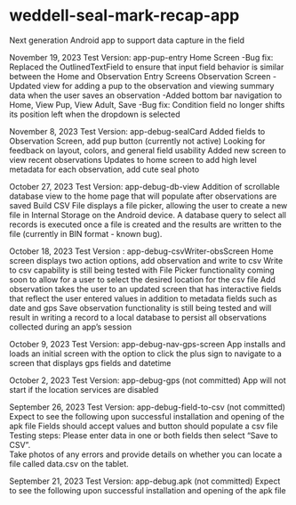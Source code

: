 # weddell-seal-mark-recap-app
Next generation Android app to support data capture in the field

November 19, 2023
Test Version: app-pup-entry
Home Screen
-Bug fix: Replaced the OutlinedTextField to ensure that input field behavior is similar between the Home and Observation Entry Screens
Observation Screen
-Updated view for adding a pup to the observation and viewing summary data when the user saves an observation
-Added bottom bar navigation to Home, View Pup, View Adult, Save
-Bug fix: Condition field no longer shifts its position left when the dropdown is selected

November 8, 2023
Test Version: app-debug-sealCard
Added fields to Observation Screen, add pup button (currently not active)
Looking for feedback on layout, colors, and general field usability
Added new screen to view recent observations
Updates to home screen to add high level metadata for each observation, add cute seal photo

October 27, 2023
Test Version: app-debug-db-view
Addition of scrollable database view to the home page that will populate after observations are saved
Build CSV File displays a file picker, allowing the user to create a new file in Internal Storage on the Android device. A database query to select all records is executed once a file is created and the results are written to the file (currently in BIN format - known bug).

October 18, 2023
Test Version : app-debug-csvWriter-obsScreen
Home screen displays two action options, add observation and write to csv
Write to csv capability is still being tested with File Picker functionality coming soon to allow for a user to select the desired location for the csv file
Add observation takes the user to an updated screen that has interactive fields that reflect the user entered values in addition to metadata fields such as date and gps
Save observation functionality is still being tested and will result in writing a record to a local database to persist all observations collected during an app’s session

October 9, 2023
Test Version: app-debug-nav-gps-screen
App installs and loads an initial screen with the option to click the plus sign to navigate to a screen that displays gps fields and datetime

October 2, 2023
Test Version: app-debug-gps (not committed)
App will not start if the location services are disabled

September 26, 2023
Test Version: app-debug-field-to-csv (not committed)
Expect to see the following upon successful installation and opening of the apk file
Fields should accept values and button should populate a csv file
Testing steps:
Please enter data in one or both fields then select “Save to CSV”.  
Take photos of any errors and provide details on whether you can locate a file called data.csv on the tablet.

September 21, 2023
Test Version: app-debug.apk (not committed)
Expect to see the following upon successful installation and opening of the apk file
